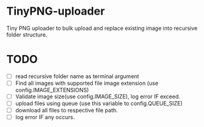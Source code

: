 # TinyPNG-uploader
Tiny PNG uploader to bulk upload and replace existing image into recursive folder structure.

# TODO
- [ ] read recursive folder name as terminal argument
- [ ] Find all images with supported file image extension (use config.IMAGE_EXTENSIONS)
- [ ] Validate image size(use config.IMAGE_SIZE), log error IF exceed.
- [ ] upload files using queue (use this variable to config.QUEUE_SIZE)
- [ ] download all files to respective file path.
- [ ] log error IF any occurs.
